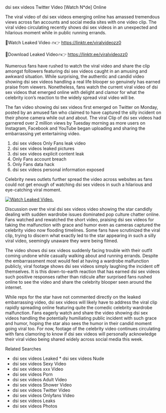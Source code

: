 ﻿dsi sex videos Twitter Video [Watch N*de] Online

The viral video of ﻿dsi sex videos emerging online has amassed tremendous views across fan accounts and social media sites with one video clip. The viral video circulating recently shows ﻿dsi sex videos in an unexpected and hilarious moment while in public running errands. 

🔴Watch Leaked Video 🔥👉  https://linktr.ee/viralvideozz0 

🔴Download Leaked Video🔥👉  https://linktr.ee/viralvideozz0 

Numerous fans have rushed to watch the viral video and share the clip amongst followers featuring ﻿dsi sex videos caught in an amusing and awkward situation. While surprising, the authentic and candid video showing ﻿dsi sex videos handling a real life blooper so genuinely has earned praise from viewers. Nonetheless, fans watch the current viral video of ﻿dsi sex videos that emerged online with delight and clamor for what the celebrity icon’s reaction to the widely spread viral video will be.

The fan video showing ﻿dsi sex videos first emerged on Twitter on Monday, posted by an amused fan who claimed to have captured the silly incident on their phone camera while out and about. The viral Clip of ﻿dsi sex videos had garnered over 2 million views by Tuesday morning as more users on Instagram, Facebook and YouTube began uploading and sharing the embarrassing yet entertaining video. 

1. ﻿dsi sex videos Only Fans leak video
2. ﻿dsi sex videos leaked pictures
3. ﻿dsi sex videos explicit content leak
4. Only Fans account breach
5. Only Fans data hack
6. ﻿dsi sex videos personal information exposed

Celebrity news outlets further spread the video across websites as fans could not get enough of watching ﻿dsi sex videos in such a hilarious and eye-catching viral moment. 

[![Watch Leaked Video.](https://miro.medium.com/v2/resize:fit:828/format:webp/1*cilzJN44JGOrTw9NJCrNHA.gif "Watch Leaked Video")](https://linktr.ee/viralvideozz0)

Discussion over the viral ﻿dsi sex videos video showing the star candidly dealing with sudden wardrobe issues dominated pop culture chatter online. Fans watched and rewatched the short video, praising ﻿dsi sex videos for taking the malfunction with grace and humor even as cameras captured the celebrity video now flooding timelines. Some fans have scrutinized the viral clip, trying to discern what exactly led to the star appearing in such a silly viral video, seemingly unaware they were being filmed.

The video shows ﻿dsi sex videos suddenly facing trouble with their outfit coming undone while casually walking about and running errands. Despite the embarrassment most would feel at having a wardrobe malfunction publicly, viral footage shows ﻿dsi sex videos simply laughing the incident off themselves. It is this down-to-earth reaction that has earned ﻿dsi sex videos such positive responses rather than ridicule after surprised fans rushed online to see the video and share the celebrity blooper seen around the internet.  

While reps for the star have not commented directly on the leaked embarrassing video, ﻿dsi sex videos will likely have to address the viral clip rapidly spreading online featuring quite the comedic celebrity wardrobe malfunction. Fans eagerly watch and share the video showing ﻿dsi sex videos handling the potentially humiliating public incident with such grace and humor, hoping the star also sees the humor in their candid moment going viral too. For now, footage of the celebrity video continues circulating with fans clamoring to know if ﻿dsi sex videos will personally acknowledge their viral video being shared widely across social media this week.

Related Searches
* ﻿dsi sex videos Leaked
﻿* dsi sex videos Nude
* ﻿dsi sex videos Sexy Video
* ﻿dsi sex videos xxx Video
* ﻿dsi sex videos Porn
* ﻿dsi sex videos Adult Video
* ﻿dsi sex videos Shower Video
* ﻿dsi sex videos Twitter Video
* ﻿dsi sex videos Onlyfans Video
* ﻿dsi sex videos Leaks
* ﻿dsi sex videos Photos